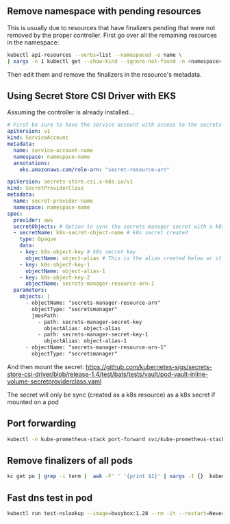 ## Remove namespace with pending resources

This is usually due to resources that have finalizers pending that were not removed by the proper controller. First go over all the remaining resources in the namespace:


```sh
kubectl api-resources --verbs=list --namespaced -o name \
| xargs -n 1 kubectl get --show-kind --ignore-not-found -n <namespace>
```

Then edit them and remove the finalizers in the resource's metadata.


## Using Secret Store CSI Driver with EKS

Assuming the controller is already installed...

```yaml
# First be sure to have the service account with access to the secrets in secrets manager
apiVersion: v1
kind: ServiceAccount
metadata:
  name: service-account-name
  namespace: namespace-name
  annotations:
    eks.amazonaws.com/role-arn: "secret-resource-arn"
```
```yaml
apiVersion: secrets-store.csi.x-k8s.io/v1
kind: SecretProviderClass
metadata:
  name: secret-provider-name
  namespace: namespace-name
spec:
  provider: aws
  secretObjects: # Option to sync the secrets manager secret with a k8s secret
  - secretName: k8s-secret-object-name # k8s secret created
    type: Opaque
    data:
    - key: k8s-object-key # k8s secret key
      objectName: object-alias # This is the alias created below or it could be the name too for secrets that don't have keys
    - key: k8s-object-key-1
      objectName: object-alias-1
    - key: k8s-object-key-2
      objectName: secrets-manager-resource-arn-1
  parameters:
    objects: |
      - objectName: "secrets-manager-resource-arn"
        objectType: "secretsmanager"
        jmesPath:
          - path: secrets-manager-secret-key
            objectAlias: object-alias
          - path: secrets-manager-secret-key-1
            objectAlias: object-alias-1
      - objectName: "secrets-manager-resource-arn-1"
        objectType: "secretsmanager"
```

And then mount the secret: https://github.com/kubernetes-sigs/secrets-store-csi-driver/blob/release-1.4/test/bats/tests/vault/pod-vault-inline-volume-secretproviderclass.yaml

The secret will only be sync (created as a k8s resource) as a k8s secret if mounted on a pod

## Port forwarding

```sh
kubectl -n kube-prometheus-stack port-forward svc/kube-prometheus-stack-prometheus 9090:8080
```

## Remove finalizers of all pods 

```sh
kc get po | grep -i term |  awk -F' ' '{print $1}' | xargs -I {}  kubectl -n runners patch pod {} -p '{"metadata":{"finalizers":null}}'
```

## Fast dns test in pod
```sh
kubectl run test-nslookup --image=busybox:1.28 --rm -it --restart=Never -- nslookup kubernetes.default.svc
```
